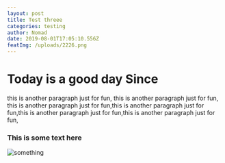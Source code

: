 ```yaml
---
layout: post
title: Test threee
categories: testing
author: Nomad
date: 2019-08-01T17:05:10.556Z
featImg: /uploads/2226.png
---
```

# **Today is a good day Since** 

 <p>

 this is another paragraph just for fun,  this is another paragraph just for fun, this is another paragraph just for fun,this is another paragraph just for fun,this is another paragraph just for fun,this is another paragraph just for fun,

</p>

<h3>This is some text here</h3>

![something](/uploads/23.jpg "none")
